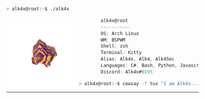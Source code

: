 
```zsh
> alk4x@root:~$ ./alk4x
```

<img align="left" src="https://raw.githubusercontent.com/nishst/nishst/main/assets/cube.png" alt="alk4.png" width="190"/>

```csharp
        alk4x@root
        -----------
        OS: Arch Linux
        WM: BSPWM
        Shell: zsh
        Terminal: Kitty
        Alias: Alk4x, Alk4, Alk4Sec
        Languages: C#, Bash, Python, Javascript
        Discord: Alk4x#0195
```
```zsh
> alk4x@root:~$ cowsay -f tux "I am Alk4x..."
```

---
